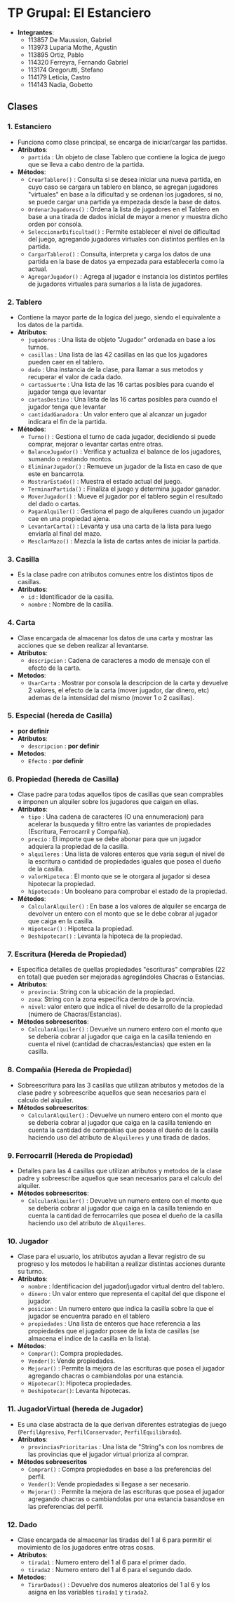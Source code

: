 # TP Grupal: El Estanciero
- **Integrantes**: 
     - 113857 De Maussion, Gabriel
     - 113973 Luparia Mothe, Agustin
     - 113895 Ortiz, Pablo
     - 114320 Ferreyra, Fernando Gabriel
     - 113174 Gregorutti, Stefano
     - 114179 Leticia, Castro
     - 114143 Nadia, Gobetto
## Clases

### 1. **Estanciero**
- Funciona como clase principal, se encarga de iniciar/cargar las partidas.
- __Atributos__:
     - `partida` : Un objeto de clase Tablero que contiene la logica de juego que se lleva a cabo dentro de la partida. 
 - __Métodos__:
     - `CrearTablero()` : Consulta si se desea iniciar una nueva partida, en cuyo caso se cargara un tablero en blanco, se agregan jugadores "virtuales" en base a la dificultad y se ordenan los jugadores, si no, se puede cargar una partida ya empezada desde la base de datos.
     - `OrdenarJugadores()` : Ordena la lista de jugadores en el Tablero en base a una tirada de dados inicial de mayor a menor y muestra dicho orden por consola.
     - `SeleccionarDificultad()` : Permite establecer el nivel de dificultad del juego, agregando jugadores virtuales con distintos perfiles en la partida.
     - `CargarTablero()` : Consulta, interpreta y carga los datos de una partida en la base de datos ya empezada para establecerla como la actual.
     - `AgregarJugador()` : Agrega al jugador e instancia los distintos perfiles de jugadores virtuales para sumarlos a la lista de jugadores.


### 2. **Tablero**
   - Contiene la mayor parte de la logica del juego, siendo el equivalente a los datos de la partida.
   - __Atributos__:
        - `jugadores` : Una lista de objeto "Jugador" ordenada en base a los turnos.
        - `casillas` : Una lista de las 42 casillas en las que los jugadores pueden caer en el tablero.
        - `dado` : Una instancia de la clase, para llamar a sus metodos y recuperar el valor de cada dado.
        - `cartasSuerte` : Una lista de las 16 cartas posibles para cuando el jugador tenga que levantar
        - `cartasDestino` : Una lista de las 16 cartas posibles para cuando el jugador tenga que levantar
        - `cantidadGanadora` : Un valor entero que al alcanzar un jugador indicara el fin de la partida.
   - __Métodos__:
        - `Turno()` : Gestiona el turno de cada jugador, decidiendo si puede comprar, mejorar o levantar cartas entre otras.
        - `BalanceJugador()` : Verifica y actualiza el balance de los jugadores, sumando o restando montos.
        - `EliminarJugador()` : Remueve un jugador de la lista en caso de que este en bancarrota.
        - `MostrarEstado()` : Muestra el estado actual del juego.
        - `TerminarPartida()` : Finaliza el juego y determina jugador ganador.
        - `MoverJugador()` : Mueve el jugador por el tablero según el resultado del dado o cartas.
        - `PagarAlquiler()` : Gestiona el pago de alquileres cuando un jugador cae en una propiedad ajena.
        - `LevantarCarta()` : Levanta y usa una carta de la lista para luego enviarla al final del mazo.
        - `MesclarMazo()` : Mezcla la lista de cartas antes de iniciar la partida.


### 3. **Casilla**
   - Es la clase padre con atributos comunes entre los distintos tipos de casillas.
   - __Atributos__:
        - `id` : Identificador de la casilla.
        - `nombre` : Nombre de la casilla.


### 4. **Carta**
   - Clase encargada de almacenar los datos de una carta y mostrar las acciones que se deben realizar al levantarse.
   - __Atributos__:
        - `descripcion` : Cadena de caracteres a modo de mensaje con el efecto de la carta. 
   - __Metodos__:
        - `UsarCarta` : Mostrar por consola la descripcion de la carta y devuelve 2 valores, el efecto de la carta (mover jugador, dar dinero, etc) ademas de la intensidad del mismo (mover 1 o 2 casillas).


### 5. **Especial** (hereda de **Casilla**)
   - **por definir**
   - __Atributos__:
        - `descripcion` : **por definir**
   - __Metodos__:
        - `Efecto` : **por definir**


### 6. **Propiedad** (hereda de **Casilla**)
   - Clase padre para todas aquellos tipos de casillas que sean comprables e imponen un alquiler sobre los jugadores que caigan en ellas.
   - __Atributos__:
        - `tipo` : Una cadena de caracteres (O una ennumeracion) para acelerar la busqueda y filtro entre las variantes de propiedades (Escritura, Ferrocarril y Compañia).
        - `precio` : El importe que se debe abonar para que un jugador adquiera la propiedad de la casilla.
        - `alquileres` : Una lista de valores enteros que varia segun el nivel de la escritura o cantidad de propiedades iguales que posea el dueño de la casilla.
        - `valorHipoteca` : El monto que se le otorgara al jugador si desea hipotecar la propiedad.
        - `hipotecado` : Un booleano para comprobar el estado de la propiedad.
   - __Métodos__:
        - `CalcularAlquiler()` : En base a los valores de alquiler se encarga de devolver un entero con el monto que se le debe cobrar al jugador que caiga en la casilla.
        - `Hipotecar()` : Hipoteca la propiedad.
        - `Deshipotecar()` : Levanta la hipoteca de la propiedad.


### 7. **Escritura** (Hereda de **Propiedad**)
   - Especifica detalles de quellas propiedades "escrituras" comprables (22 en total) que pueden ser mejoradas agregándoles Chacras o Estancias.
   - __Atributos__:
        - `provincia`: String con la ubicación de la propiedad.
        - `zona`: String con la zona específica dentro de la provincia.
        - `nivel`: valor entero que indica el nivel de desarrollo de la propiedad (número de Chacras/Estancias).
   - __Métodos sobreescritos__:
        - `CalcularAlquiler()` : Devuelve un numero entero con el monto que se deberia cobrar al jugador que caiga en la casilla teniendo en cuenta el nivel (cantidad de chacras/estancias) que esten en la casilla.


### 8. **Compañia** (Hereda de **Propiedad**)
   - Sobreescritura para las 3 casillas que utilizan atributos y metodos de la clase padre y sobreescribe aquellos que sean necesarios para el calculo del alquiler.
   - __Métodos sobreescritos__:
        - `CalcularAlquiler()` : Devuelve un numero entero con el monto que se deberia cobrar al jugador que caiga en la casilla teniendo en cuenta la cantidad de compañias que posea el dueño de la casilla haciendo uso  del atributo de `Alquileres` y una tirada de dados.


### 9. **Ferrocarril** (Hereda de **Propiedad**)
   - Detalles para las 4 casillas que utilizan atributos y metodos de la clase padre y sobreescribe aquellos que sean necesarios para el calculo del alquiler.
   - __Métodos sobreescritos__:
        - `CalcularAlquiler()` : Devuelve un numero entero con el monto que se deberia cobrar al jugador que caiga en la casilla teniendo en cuenta la cantidad de ferrocarriles que posea el dueño de la casilla haciendo uso  del atributo de `Alquileres`.


### 10. **Jugador**
   - Clase para el usuario, los atributos ayudan a llevar registro de su progreso y los metodos le habilitan a realizar distintas acciones durante su turno.
   - __Atributos__:
        - `nombre` : Identificacion del jugador/jugador virtual dentro del tablero.
        - `dinero` : Un valor entero que representa el capital del que dispone el jugador.
        - `posicion` : Un numero entero que indica la casilla sobre la que el jugador se encuentra parado en el tablero
        - `propiedades` : Una lista de enteros que hace referencia a las propiedades que el jugador posee de la lista de casillas (se almacena el indice de la casilla en la lista).
   - __Métodos__:
        - `Comprar()`: Compra propiedades.
        - `Vender()`: Vende propiedades.
        - `Mejorar()` : Permite la mejora de las escrituras que posea el jugador agregando chacras o cambiandolas por una estancia.
        - `Hipotecar()`: Hipoteca propiedades.
        - `Deshipotecar()`: Levanta hipotecas.


### 11. **JugadorVirtual** (hereda de **Jugador**)
   - Es una clase abstracta de la que derivan diferentes estrategias de juego (`PerfilAgresivo`, `PerfilConservador`, `PerfilEquilibrado`).
   - __Atributos__:
        - `provinciasPrioritarias` : Una lista de "String"s con los nombres de las provincias que el jugador virtual prioriza al comprar.
   - __Métodos sobreescritos__
        - `Comprar()` : Compra propiedades en base a las preferencias del perfil.
        - `Vender()`: Vende propiedades si llegase a ser necesario.
        - `Mejorar()` : Permite la mejora de las escrituras que posea el jugador agregando chacras o cambiandolas por una estancia basandose en las preferencias del perfil.


### 12. **Dado**
   - Clase encargada de almacenar las tiradas del 1 al 6 para permitir el movimiento de los jugadores entre otras cosas.
   - __Atributos__:
        - `tirada1` : Numero entero del 1 al 6 para el primer dado.
        - `tirada2` : Numero entero del 1 al 6 para el segundo dado.
   - __Metodos__:
        - `TirarDados()` : Devuelve dos numeros aleatorios del 1 al 6  y los asigna en las variables `tirada1` y `tirada2`.

